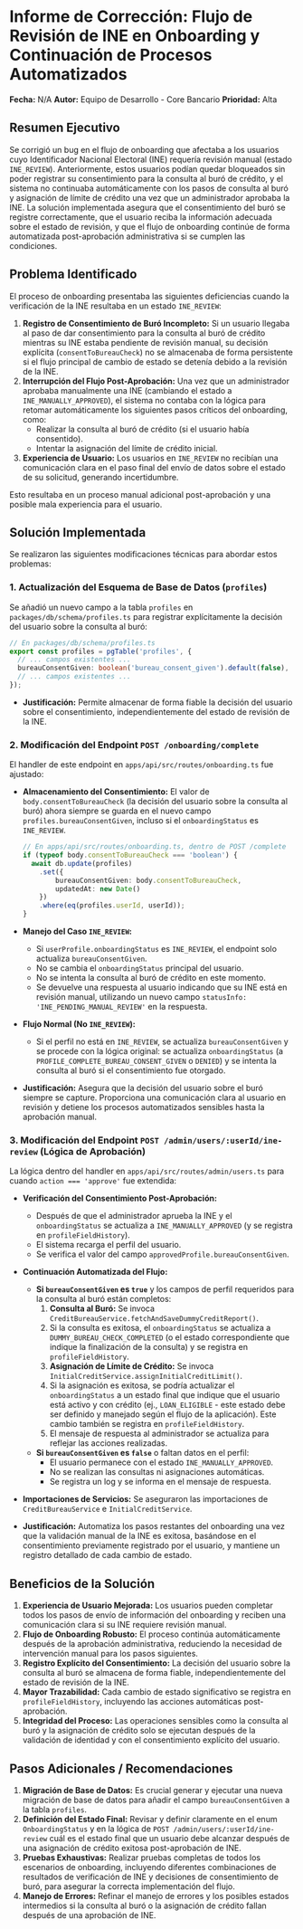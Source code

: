 # Informe de Corrección: Flujo de Revisión de INE en Onboarding y Continuación de Procesos Automatizados

**Fecha:** N/A
**Autor:** Equipo de Desarrollo - Core Bancario
**Prioridad:** Alta

## Resumen Ejecutivo

Se corrigió un bug en el flujo de onboarding que afectaba a los usuarios cuyo Identificador Nacional Electoral (INE) requería revisión manual (estado `INE_REVIEW`). Anteriormente, estos usuarios podían quedar bloqueados sin poder registrar su consentimiento para la consulta al buró de crédito, y el sistema no continuaba automáticamente con los pasos de consulta al buró y asignación de límite de crédito una vez que un administrador aprobaba la INE. La solución implementada asegura que el consentimiento del buró se registre correctamente, que el usuario reciba la información adecuada sobre el estado de revisión, y que el flujo de onboarding continúe de forma automatizada post-aprobación administrativa si se cumplen las condiciones.

## Problema Identificado

El proceso de onboarding presentaba las siguientes deficiencias cuando la verificación de la INE resultaba en un estado `INE_REVIEW`:

1.  **Registro de Consentimiento de Buró Incompleto:** Si un usuario llegaba al paso de dar consentimiento para la consulta al buró de crédito mientras su INE estaba pendiente de revisión manual, su decisión explícita (`consentToBureauCheck`) no se almacenaba de forma persistente si el flujo principal de cambio de estado se detenía debido a la revisión de la INE.
2.  **Interrupción del Flujo Post-Aprobación:** Una vez que un administrador aprobaba manualmente una INE (cambiando el estado a `INE_MANUALLY_APPROVED`), el sistema no contaba con la lógica para retomar automáticamente los siguientes pasos críticos del onboarding, como:
    *   Realizar la consulta al buró de crédito (si el usuario había consentido).
    *   Intentar la asignación del límite de crédito inicial.
3.  **Experiencia de Usuario:** Los usuarios en `INE_REVIEW` no recibían una comunicación clara en el paso final del envío de datos sobre el estado de su solicitud, generando incertidumbre.

Esto resultaba en un proceso manual adicional post-aprobación y una posible mala experiencia para el usuario.

## Solución Implementada

Se realizaron las siguientes modificaciones técnicas para abordar estos problemas:

### 1. Actualización del Esquema de Base de Datos (`profiles`)

Se añadió un nuevo campo a la tabla `profiles` en `packages/db/schema/profiles.ts` para registrar explícitamente la decisión del usuario sobre la consulta al buró:

```typescript
// En packages/db/schema/profiles.ts
export const profiles = pgTable('profiles', {
  // ... campos existentes ...
  bureauConsentGiven: boolean('bureau_consent_given').default(false),
  // ... campos existentes ...
});
```

-   **Justificación:** Permite almacenar de forma fiable la decisión del usuario sobre el consentimiento, independientemente del estado de revisión de la INE.

### 2. Modificación del Endpoint `POST /onboarding/complete`

El handler de este endpoint en `apps/api/src/routes/onboarding.ts` fue ajustado:

-   **Almacenamiento del Consentimiento:** El valor de `body.consentToBureauCheck` (la decisión del usuario sobre la consulta al buró) ahora siempre se guarda en el nuevo campo `profiles.bureauConsentGiven`, incluso si el `onboardingStatus` es `INE_REVIEW`.
    ```typescript
    // En apps/api/src/routes/onboarding.ts, dentro de POST /complete
    if (typeof body.consentToBureauCheck === 'boolean') {
      await db.update(profiles)
        .set({ 
            bureauConsentGiven: body.consentToBureauCheck,
            updatedAt: new Date() 
        })
        .where(eq(profiles.userId, userId));
    }
    ```
-   **Manejo del Caso `INE_REVIEW`:**
    *   Si `userProfile.onboardingStatus` es `INE_REVIEW`, el endpoint solo actualiza `bureauConsentGiven`.
    *   No se cambia el `onboardingStatus` principal del usuario.
    *   No se intenta la consulta al buró de crédito en este momento.
    *   Se devuelve una respuesta al usuario indicando que su INE está en revisión manual, utilizando un nuevo campo `statusInfo: 'INE_PENDING_MANUAL_REVIEW'` en la respuesta.
-   **Flujo Normal (No `INE_REVIEW`):**
    *   Si el perfil no está en `INE_REVIEW`, se actualiza `bureauConsentGiven` y se procede con la lógica original: se actualiza `onboardingStatus` (a `PROFILE_COMPLETE_BUREAU_CONSENT_GIVEN` o `DENIED`) y se intenta la consulta al buró si el consentimiento fue otorgado.

-   **Justificación:** Asegura que la decisión del usuario sobre el buró siempre se capture. Proporciona una comunicación clara al usuario en revisión y detiene los procesos automatizados sensibles hasta la aprobación manual.

### 3. Modificación del Endpoint `POST /admin/users/:userId/ine-review` (Lógica de Aprobación)

La lógica dentro del handler en `apps/api/src/routes/admin/users.ts` para cuando `action === 'approve'` fue extendida:

-   **Verificación del Consentimiento Post-Aprobación:**
    *   Después de que el administrador aprueba la INE y el `onboardingStatus` se actualiza a `INE_MANUALLY_APPROVED` (y se registra en `profileFieldHistory`).
    *   El sistema recarga el perfil del usuario.
    *   Se verifica el valor del campo `approvedProfile.bureauConsentGiven`.
-   **Continuación Automatizada del Flujo:**
    *   **Si `bureauConsentGiven` es `true`** y los campos de perfil requeridos para la consulta al buró están completos:
        1.  **Consulta al Buró:** Se invoca `CreditBureauService.fetchAndSaveDummyCreditReport()`.
        2.  Si la consulta es exitosa, el `onboardingStatus` se actualiza a `DUMMY_BUREAU_CHECK_COMPLETED` (o el estado correspondiente que indique la finalización de la consulta) y se registra en `profileFieldHistory`.
        3.  **Asignación de Límite de Crédito:** Se invoca `InitialCreditService.assignInitialCreditLimit()`.
        4.  Si la asignación es exitosa, se podría actualizar el `onboardingStatus` a un estado final que indique que el usuario está activo y con crédito (ej., `LOAN_ELIGIBLE` - este estado debe ser definido y manejado según el flujo de la aplicación). Este cambio también se registra en `profileFieldHistory`.
        5.  El mensaje de respuesta al administrador se actualiza para reflejar las acciones realizadas.
    *   **Si `bureauConsentGiven` es `false`** o faltan datos en el perfil:
        *   El usuario permanece con el estado `INE_MANUALLY_APPROVED`.
        *   No se realizan las consultas ni asignaciones automáticas.
        *   Se registra un log y se informa en el mensaje de respuesta.
-   **Importaciones de Servicios:** Se aseguraron las importaciones de `CreditBureauService` e `InitialCreditService`.

-   **Justificación:** Automatiza los pasos restantes del onboarding una vez que la validación manual de la INE es exitosa, basándose en el consentimiento previamente registrado por el usuario, y mantiene un registro detallado de cada cambio de estado.

## Beneficios de la Solución

1.  **Experiencia de Usuario Mejorada:** Los usuarios pueden completar todos los pasos de envío de información del onboarding y reciben una comunicación clara si su INE requiere revisión manual.
2.  **Flujo de Onboarding Robusto:** El proceso continúa automáticamente después de la aprobación administrativa, reduciendo la necesidad de intervención manual para los pasos siguientes.
3.  **Registro Explícito del Consentimiento:** La decisión del usuario sobre la consulta al buró se almacena de forma fiable, independientemente del estado de revisión de la INE.
4.  **Mayor Trazabilidad:** Cada cambio de estado significativo se registra en `profileFieldHistory`, incluyendo las acciones automáticas post-aprobación.
5.  **Integridad del Proceso:** Las operaciones sensibles como la consulta al buró y la asignación de crédito solo se ejecutan después de la validación de identidad y con el consentimiento explícito del usuario.

## Pasos Adicionales / Recomendaciones

1.  **Migración de Base de Datos:** Es crucial generar y ejecutar una nueva migración de base de datos para añadir el campo `bureauConsentGiven` a la tabla `profiles`.
2.  **Definición del Estado Final:** Revisar y definir claramente en el enum `OnboardingStatus` y en la lógica de `POST /admin/users/:userId/ine-review` cuál es el estado final que un usuario debe alcanzar después de una asignación de crédito exitosa post-aprobación de INE.
3.  **Pruebas Exhaustivas:** Realizar pruebas completas de todos los escenarios de onboarding, incluyendo diferentes combinaciones de resultados de verificación de INE y decisiones de consentimiento de buró, para asegurar la correcta implementación del flujo.
4.  **Manejo de Errores:** Refinar el manejo de errores y los posibles estados intermedios si la consulta al buró o la asignación de crédito fallan después de una aprobación de INE. 